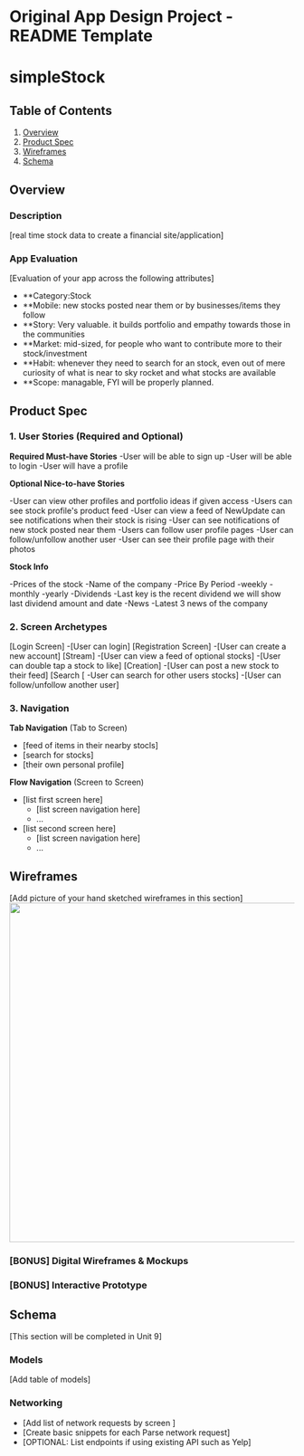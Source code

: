 Original App Design Project - README Template
===

# simpleStock

## Table of Contents
1. [Overview](#Overview)
1. [Product Spec](#Product-Spec)
1. [Wireframes](#Wireframes)
2. [Schema](#Schema)

## Overview
### Description
[real time stock data to create a financial site/application]

### App Evaluation
[Evaluation of your app across the following attributes]
- **Category:Stock
- **Mobile: new stocks posted near them or by businesses/items they follow
- **Story: Very valuable. it builds portfolio and empathy towards those in the communities
- **Market: mid-sized, for people who want to contribute more to their stock/investment
- **Habit: whenever they need to search for an stock, even out of mere curiosity of what is near to sky rocket and what stocks are available
- **Scope: managable, FYI will be properly planned.

## Product Spec

### 1. User Stories (Required and Optional)

**Required Must-have Stories**
-User will be able to sign up 
-User will be able to login
-User will have a profile


**Optional Nice-to-have Stories**

-User can view other profiles and portfolio ideas if given access
-Users can see stock profile's product feed
-User can view a feed of NewUpdate can see notifications when their stock is rising
-User can see notifications of new stock posted near them
-Users can follow user profile pages
-User can follow/unfollow another user
-User can see their profile page with their photos

**Stock Info**

-Prices of the stock
-Name of the company
-Price By Period
-weekly
-monthly
-yearly
-Dividends
-Last key is the recent dividend we will show last dividend amount and date
-News
-Latest 3 news of the company

### 2. Screen Archetypes
[Login Screen]
       -[User can login]
[Registration Screen]
       -[User can create a new account]
[Stream]
        -[User can view a feed of optional stocks]
        -[User can double tap a stock to like]
[Creation]
        -[User can post a new stock to their feed]
[Search
[       -User can search for other users stocks]
        -[User can follow/unfollow another user]


### 3. Navigation

**Tab Navigation** (Tab to Screen)

* [feed of items in their nearby stocls]
* [search for stocks]
* [their own personal profile]

**Flow Navigation** (Screen to Screen)

* [list first screen here]
   * [list screen navigation here]
   * ...
* [list second screen here]
   * [list screen navigation here]
   * ...

## Wireframes
[Add picture of your hand sketched wireframes in this section]
<img src="YOUR_WIREFRAME_IMAGE_URL" width=600>

### [BONUS] Digital Wireframes & Mockups

### [BONUS] Interactive Prototype

## Schema 
[This section will be completed in Unit 9]
### Models
[Add table of models]
### Networking
- [Add list of network requests by screen ]
- [Create basic snippets for each Parse network request]
- [OPTIONAL: List endpoints if using existing API such as Yelp]
